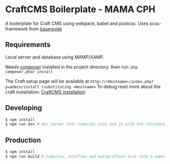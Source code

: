 # CraftCMS Boilerplate - MAMA CPH

A boilerplate for Craft CMS using webpack, babel and postcss.
Uses scss-framework from [baseguide](https://basegui.de)

## Requirements
Local server and database using MAMP/XAMP.

Needs [composer](https://getcomposer.org/download/) installed in the project directory.
then run: `php composer.phar install`

The Craft setup page will be available at `http://<Hostname>/index.php?p=admin/install (substituting <Hostname>`
To debug read more about the craft installation: [CraftCMS installation](https://docs.craftcms.com/v3/installation.html)

## Developing

``` bash
$ npm install
$ npm run dev # dev server that compiles scss and js with hot reloading
```

## Production

``` bash
$ npm install
$ npm run build # Compiles, minifies and autoprefixes scss into a seperate css-file and next-gen js
```
